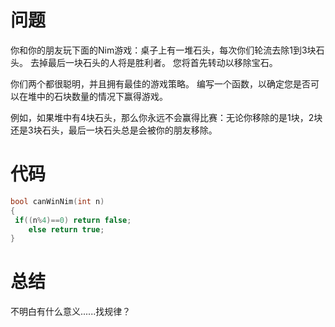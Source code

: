 # 问题
你和你的朋友玩下面的Nim游戏：桌子上有一堆石头，每次你们轮流去除1到3块石头。 去掉最后一块石头的人将是胜利者。 您将首先转动以移除宝石。

你们两个都很聪明，并且拥有最佳的游戏策略。 编写一个函数，以确定您是否可以在堆中的石块数量的情况下赢得游戏。

例如，如果堆中有4块石头，那么你永远不会赢得比赛：无论你移除的是1块，2块还是3块石头，最后一块石头总是会被你的朋友移除。
# 代码
```c
bool canWinNim(int n)
{
 if((n%4)==0) return false;
    else return true;
}
```
# 总结
不明白有什么意义......找规律？
